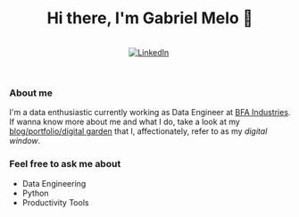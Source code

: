 <!--
**GabrielMMelo/gabrielmmelo** is a ✨ _special_ ✨ repository because its `README.md` (this file) appears on your GitHub profile.
-->

<p>
  <h1 align="center"><b>Hi there, I'm Gabriel Melo 👋</b></h1>
</p>

<!--
<p>
  <h4 align="center"><b>"Data is not just data."</b></h4>
</p>
-->

<!--
<p align="center">
    <img align="center" alt="visitors" src="https://gpvc.arturio.dev/GabrielMMelo" />
</p>
-->

<p align="center">
<br>
<a href="https://www.linkedin.com/in/gabrielmmelo/"><img src="https://img.shields.io/badge/linkedin-%230077B5.svg?&style=for-the-badge&logo=linkedin&logoColor=white" alt="LinkedIn" /></a>&nbsp;

<!--
<a href="mailto:gabrielmelocomp@gmail.com?subject=Hello%20Gabriel"><img src="https://img.shields.io/badge/gmail-%23D14836.svg?&style=for-the-badge&logo=gmail&logoColor=white" alt="Gmail"/></a>&nbsp;
-->
  
<!--
<a0 href="https://www.gabrielmmelo.online/"><img alt="Website" src="https://img.shields.io/website?style=for-the-badge&up_message=portfolio&url=https%3A%2F%2Fkkvanonymous.github.io%2F"></a>
-->
  
<!--
<a href="https://www.instagram.com/melooogabriel/"><img src="https://img.shields.io/badge/instagram-%23E4405F.svg?&style=for-the-badge&logo=instagram&logoColor=white" alt="Instagram" /></a>&nbsp;
-->
</p>

<br>

### About me
I'm a data enthusiastic currently working as Data Engineer at [BFA Industries](https://www.bfaindustries.com/). If wanna know more about me and what I do, take a look at my [blog/portfolio/digital garden](https://www.gabrielmmelo.online) that I, affectionately, refer to as my _digital window_.

### Feel free to ask me about
- Data Engineering
- Python
- Productivity Tools

<!--
### GH stats
[![Anurag's github stats](https://github-readme-stats.vercel.app/api?username=gabrielmmelo&count_private=true&show_icons=true&theme=dracula)](https://github.com/anuraghazra/github-readme-stats)
-->
